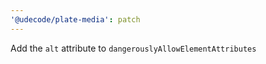 ```yaml
---
'@udecode/plate-media': patch
---
```


Add the `alt` attribute to `dangerouslyAllowElementAttributes`
